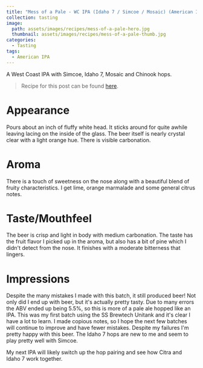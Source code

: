 ```yaml
---
title: "Mess of a Pale - WC IPA (Idaho 7 / Simcoe / Mosaic) (American IPA | 21A)"
collection: tasting
image:
  path: assets/images/recipes/mess-of-a-pale-hero.jpg
  thumbnail: assets/images/recipes/mess-of-a-pale-thumb.jpg
categories:
  - Tasting
tags:
  - American IPA
---
```


A West Coast IPA with Simcoe, Idaho 7, Mosaic and Chinook hops.

> Recipe for this post can be found [here](/recipes/mess-of-a-pale/).

# Appearance

Pours about an inch of fluffy white head. It sticks around for quite awhile leaving lacing
on the inside of the glass. The beer itself is nearly crystal clear with a light orange
hue. There is visible carbonation.

# Aroma

There is a touch of sweetness on the nose along with a beautiful blend of fruity characteristics.
I get lime, orange marmalade and some general citrus notes.

# Taste/Mouthfeel

The beer is crisp and light in body with medium carbonation. The taste has the fruit flavor
I picked up in the aroma, but also has a bit of pine which I didn't detect from the nose.
It finishes with a moderate bitterness that lingers.

# Impressions

Despite the many mistakes I made with this batch, it still produced beer! Not only did
I end up with beer, but it's actually pretty tasty. Due to many errors the ABV ended up
being 5.5%, so this is more of a pale ale hopped like an IPA. This was my first batch
using the SS Brewtech Unitank and it's clear I have a lot to learn. I made copious notes,
so I hope the next few batches will continue to improve and have fewer mistakes. Despite
my failures I'm pretty happy with this beer. The Idaho 7 hops are new to me and seem
to play pretty well with Simcoe.

My next IPA will likely switch up the hop pairing and see how Citra and Idaho 7 work
together.
